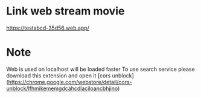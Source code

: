 # Link web stream movie
https://testabcd-35d56.web.app/

# Note
Web is used on localhost will be loaded faster
To use search service please download this extension and open it [cors unblock] (https://chrome.google.com/webstore/detail/cors-unblock/lfhmikememgdcahcdlaciloancbhjino)
